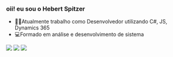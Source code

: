 ### oii! eu sou o Hebert Spitzer
* 👨‍💻Atualmente trabalho como Desenvolvedor utilizando C#, JS, Dynamics 365
* 💻Formado em análise e desenvolvimento de sistema
<div>
  <a href="https://github.com/hebertspitzer">
</div>
  
<div> 
  <a href="https://www.instagram.com/_hspitzer_/" target="_blank"><img src="https://img.shields.io/badge/-Instagram-%23E4405F?style=for-the-badge&logo=instagram&logoColor=white" target="_blank"></a>
  <a href = "mailto:hebertsp03@outlook.com"><img src="https://img.shields.io/badge/Gmail-D14836?style=for-the-badge&logo=gmail&logoColor=white" target="_blank"></a>
  <a href="https://www.linkedin.com/in/hebert-spitzer-475240180/" target="_blank"><img src="https://img.shields.io/badge/-LinkedIn-%230077B5?style=for-the-badge&logo=linkedin&logoColor=white" target="_blank"></a> 
 
</div>
